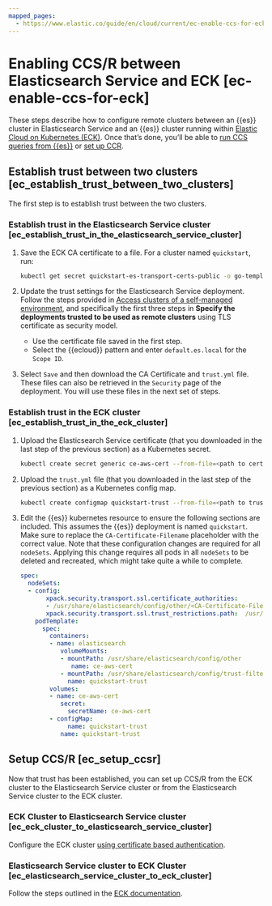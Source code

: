 ```yaml
---
mapped_pages:
  - https://www.elastic.co/guide/en/cloud/current/ec-enable-ccs-for-eck.html
---
```


# Enabling CCS/R between Elasticsearch Service and ECK [ec-enable-ccs-for-eck]

These steps describe how to configure remote clusters between an {{es}} cluster in Elasticsearch Service and an {{es}} cluster running within [Elastic Cloud on Kubernetes (ECK)](/deploy-manage/deploy/cloud-on-k8s.md). Once that’s done, you’ll be able to [run CCS queries from {{es}}](/solutions/search/cross-cluster-search.md) or [set up CCR](/deploy-manage/tools/cross-cluster-replication/set-up-cross-cluster-replication.md).


## Establish trust between two clusters [ec_establish_trust_between_two_clusters]

The first step is to establish trust between the two clusters.


### Establish trust in the Elasticsearch Service cluster [ec_establish_trust_in_the_elasticsearch_service_cluster]

1. Save the ECK CA certificate to a file. For a cluster named `quickstart`, run:

    ```sh
    kubectl get secret quickstart-es-transport-certs-public -o go-template='{{index .data "ca.crt" | base64decode}}' > eck.ca.crt
    ```


1. Update the trust settings for the Elasticsearch Service deployment. Follow the steps provided in [Access clusters of a self-managed environment](ec-remote-cluster-self-managed.md), and specifically the first three steps in **Specify the deployments trusted to be used as remote clusters** using TLS certificate as security model.

    * Use the certificate file saved in the first step.
    * Select the {{ecloud}} pattern and enter `default.es.local` for the `Scope ID`.

2. Select `Save` and then download the CA Certificate and `trust.yml` file. These files can also be retrieved in the `Security` page of the deployment. You will use these files in the next set of steps.


### Establish trust in the ECK cluster [ec_establish_trust_in_the_eck_cluster]

1. Upload the Elasticsearch Service certificate (that you downloaded in the last step of the previous section) as a Kubernetes secret.

    ```sh
    kubectl create secret generic ce-aws-cert --from-file=<path to certificate file>
    ```

2. Upload the `trust.yml` file (that you downloaded in the last step of the previous section) as a Kubernetes config map.

    ```sh
    kubectl create configmap quickstart-trust --from-file=<path to trust.yml>
    ```

3. Edit the {{es}} kubernetes resource to ensure the following sections are included. This assumes the {{es}} deployment is named `quickstart`. Make sure to replace the `CA-Certificate-Filename` placeholder with the correct value. Note that these configuration changes are required for all `nodeSets`. Applying this change requires all pods in all `nodeSets` to be deleted and recreated, which might take quite a while to complete.

    ```yaml
    spec:
      nodeSets:
      - config:
           xpack.security.transport.ssl.certificate_authorities:
           - /usr/share/elasticsearch/config/other/<CA-Certificate-Filename>
           xpack.security.transport.ssl.trust_restrictions.path:  /usr/share/elasticsearch/config/trust-filter/trust.yml
        podTemplate:
          spec:
            containers:
            - name: elasticsearch
               volumeMounts:
               - mountPath: /usr/share/elasticsearch/config/other
                  name: ce-aws-cert
               - mountPath: /usr/share/elasticsearch/config/trust-filter
                 name: quickstart-trust
            volumes:
            - name: ce-aws-cert
               secret:
                 secretName: ce-aws-cert
            - configMap:
                 name: quickstart-trust
               name: quickstart-trust
    ```



## Setup CCS/R [ec_setup_ccsr]

Now that trust has been established, you can set up CCS/R from the ECK cluster to the Elasticsearch Service cluster or from the Elasticsearch Service cluster to the ECK cluster.


### ECK Cluster to Elasticsearch Service cluster [ec_eck_cluster_to_elasticsearch_service_cluster]

Configure the ECK cluster [using certificate based authentication](ec-remote-cluster-self-managed.md).


### Elasticsearch Service cluster to ECK Cluster [ec_elasticsearch_service_cluster_to_eck_cluster]

Follow the steps outlined in the [ECK documentation](/deploy-manage/remote-clusters/eck-remote-clusters.md#k8s_configure_the_remote_cluster_connection_through_the_elasticsearch_rest_api).
